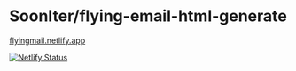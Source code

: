 # SoonIter/flying-email-html-generate
[flyingmail.netlify.app](https://flyingmail.netlify.app/)

[![Netlify Status](https://api.netlify.com/api/v1/badges/62714ce3-f03a-4ef0-a68e-0b7fdcef53e0/deploy-status)](https://app.netlify.com/sites/flyingmail/deploys)
